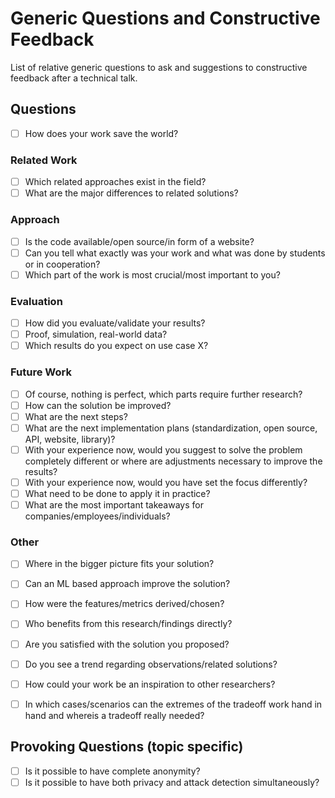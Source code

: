 # Generic Questions and Constructive Feedback
List of relative generic questions to ask and suggestions to constructive feedback after a technical talk.


## Questions

* [ ] How does your work save the world?

### Related Work
* [ ] Which related approaches exist in the field?
* [ ] What are the major differences to related solutions?

### Approach
* [ ] Is the code available/open source/in form of a website?
* [ ] Can you tell what exactly was your work and what was done by students or in cooperation?
* [ ] Which part of the work is most crucial/most important to you?

### Evaluation
* [ ] How did you evaluate/validate your results?
 * [ ] Proof, simulation, real-world data?
* [ ] Which results do you expect on use case X?

### Future Work
* [ ] Of course, nothing is perfect, which parts require further research?
* [ ] How can the solution be improved?
* [ ] What are the next steps?
* [ ] What are the next implementation plans (standardization, open source, API, website, library)?
* [ ] With your experience now, would you suggest to solve the problem completely different or where are adjustments necessary to improve the results?
* [ ] With your experience now, would you have set the focus differently?
* [ ] What need to be done to apply it in practice?
* [ ] What are the most important takeaways for companies/employees/individuals?

### Other
* [ ] Where in the bigger picture fits your solution?
* [ ] Can an ML based approach improve the solution?
* [ ] How were the features/metrics derived/chosen?
* [ ] Who benefits from this research/findings directly?
* [ ] Are you satisfied with the solution you proposed?
* [ ] Do you see a trend regarding observations/related solutions?
* [ ] How could your work be an inspiration to other researchers?
* [ ] In which cases/scenarios can the extremes of the tradeoff work hand in hand and whereis a tradeoff really needed?


## Provoking Questions (topic specific)
* [ ] Is it possible to have complete anonymity?
* [ ] Is it possible to have both privacy and attack detection simultaneously?
